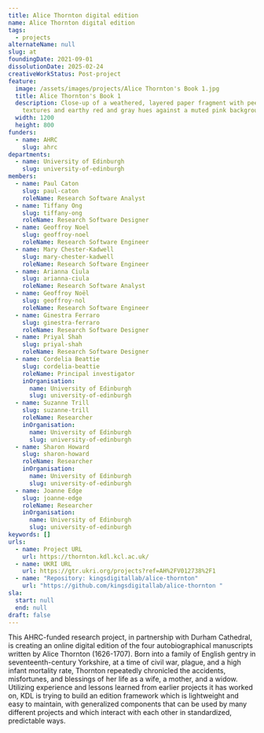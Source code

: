```yaml
---
title: Alice Thornton digital edition
name: Alice Thornton digital edition
tags:
  - projects
alternateName: null
slug: at
foundingDate: 2021-09-01
dissolutionDate: 2025-02-24
creativeWorkStatus: Post-project
feature:
  image: /assets/images/projects/Alice Thornton's Book 1.jpg
  title: Alice Thornton's Book 1
  description: Close-up of a weathered, layered paper fragment with peeling
    textures and earthy red and gray hues against a muted pink background.
  width: 1200
  height: 800
funders:
  - name: AHRC
    slug: ahrc
departments:
  - name: University of Edinburgh
    slug: university-of-edinburgh
members:
  - name: Paul Caton
    slug: paul-caton
    roleName: Research Software Analyst
  - name: Tiffany Ong
    slug: tiffany-ong
    roleName: Research Software Designer
  - name: Geoffroy Noel
    slug: geoffroy-noel
    roleName: Research Software Engineer
  - name: Mary Chester-Kadwell
    slug: mary-chester-kadwell
    roleName: Research Software Engineer
  - name: Arianna Ciula
    slug: arianna-ciula
    roleName: Research Software Analyst
  - name: Geoffroy Noël
    slug: geoffroy-nol
    roleName: Research Software Engineer
  - name: Ginestra Ferraro
    slug: ginestra-ferraro
    roleName: Research Software Designer
  - name: Priyal Shah
    slug: priyal-shah
    roleName: Research Software Designer
  - name: Cordelia Beattie
    slug: cordelia-beattie
    roleName: Principal investigator
    inOrganisation:
      name: University of Edinburgh
      slug: university-of-edinburgh
  - name: Suzanne Trill
    slug: suzanne-trill
    roleName: Researcher
    inOrganisation:
      name: University of Edinburgh
      slug: university-of-edinburgh
  - name: Sharon Howard
    slug: sharon-howard
    roleName: Researcher
    inOrganisation:
      name: University of Edinburgh
      slug: university-of-edinburgh
  - name: Joanne Edge
    slug: joanne-edge
    roleName: Researcher
    inOrganisation:
      name: University of Edinburgh
      slug: university-of-edinburgh
keywords: []
urls:
  - name: Project URL
    url: https://thornton.kdl.kcl.ac.uk/
  - name: UKRI URL
    url: https://gtr.ukri.org/projects?ref=AH%2FV012738%2F1
  - name: "Repository: kingsdigitallab/alice-thornton"
    url: "https://github.com/kingsdigitallab/alice-thornton "
sla:
  start: null
  end: null
draft: false
---
```


This AHRC-funded research project, in partnership with Durham Cathedral, is creating an online digital edition of the four autobiographical manuscripts written by Alice Thornton (1626-1707). Born into a family of English gentry in seventeenth-century Yorkshire, at a time of civil war, plague, and a high infant mortality rate, Thornton repeatedly chronicled the accidents, misfortunes, and blessings of her life as a wife, a mother, and a widow. Utilizing experience and lessons learned from earlier projects it has worked on, KDL is trying to build an edition framework which is lightweight and easy to maintain, with generalized components that can be used by many different projects and which interact with each other in standardized, predictable ways.
